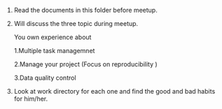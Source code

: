 1. Read the documents in this folder before meetup. 
2. Will discuss the three topic during meetup.

	You own experience about 
	
	1.Multiple task managemnet
	
	2.Manage your project (Focus on reproducibility ) 
	
	3.Data quality control
3. Look at work directory for each one and find the good and bad habits for him/her. 
